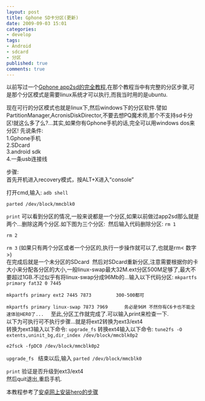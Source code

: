```yaml
---
layout: post
title: Gphone SD卡分区(更新)
date: 2009-09-03 15:01
categories:
- develop
tags:
- Android
- sdcard
- 分区
published: true
comments: true
---
```

<p>以前写过一个<a href="http://doo.hivan.net/archives/877.html">Gphone app2sd的完全教程</a>,在那个教程当中有完整的分区步骤,可是那个分区模式是需要linux系统才可以执行,而我当时用的是ubuntu.</p>

<p>现在可行的分区模式也就是linux下,然后windows下的分区软件.譬如PartitionManager,AcronisDiskDirector,不要去想PQ魔术师,那个不支持sd卡分区!就这么多了么?...其实,如果你有Gphone手机的话,完全可以用windows dos来分区!
<!--more-->
先说条件:<br />
1.Gphone手机<br />
2.SDcard<br />
3.android sdk<br />
4.一条usb连接线</p>

<p>步骤:<br />
首先开机进入recovery模式，按ALT+X进入“console”</p>

<p>打开cmd,输入:
<code>adb shell<br />
parted /dev/block/mmcblk0<br />
print</code>
可以看到分区的情况,一般来说都是一个分区,如果以前做过app2sd那么就是两个...删除这两个分区.如下图为三个分区:
<img src="http://farm4.static.flickr.com/3525/3883103722_94329d34bb.jpg" alt="" />
然后输入代码删除分区:
<code>rm 1<br />
rm 2<br />
rm 3</code>
(如果只有两个分区或者一个分区的,执行一步操作就可以了,也就是rm< 数字>)<br />
在完成后就是一个未分区的SDcard
<img src="http://farm4.static.flickr.com/3040/3883103786_36c390b7e0.jpg" alt="" />
然后对SDcard重新分区,注意需要根据你的卡大小来分配各分区的大小,一般linux-swap最大32M.ext分区500M足够了,最大不要超过1GB.不过似乎有将linux-swap分成96Mb的...输入以下代码分区:
<code>mkpartfs primary fat32 0 7445<br />
mkpartfs primary ext2 7445 7873         300-500都可<br />
mkpartfs primary linux-swap 7873 7969      务必是96M 不然你有C6卡也不能全速体验HERO了...  </code>
至此,分区工作就完成了.可以输入print来检查一下.<br />
以下为可执行可不执行步骤...就是将ext2转换为ext3/ext4<br />
转换为ext3输入以下命令:
<code>upgrade_fs</code>
转换ext4输入以下命令:
<code>tune2fs -O extents,uninit_bg,dir_index /dev/block/mmcblk0p2<br />
e2fsck -fpDC0 /dev/block/mmcblk0p2<br />
upgrade_fs </code>
结束以后,输入
<code>parted /dev/block/mmcblk0<br />
print</code>
验证是否升级到ext3/ext4<br />
然后quit退出,重启手机.</p>

<p>本教程参考了<a href="http://www.hiapk.com/bbs/thread-17147-1-2.html">安卓网上安装hero的步骤</a></p>
